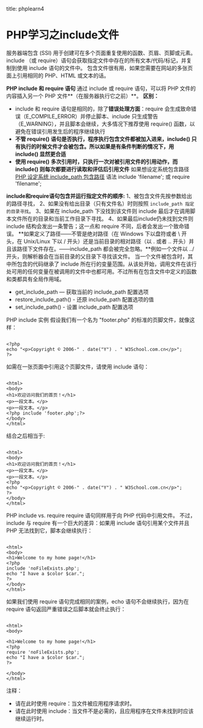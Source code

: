 title: phplearn4 

#  PHP学习之include文件 
服务器端包含 (SSI) 用于创建可在多个页面重复使用的函数、页眉、页脚或元素。
include （或 require）语句会获取指定文件中存在的所有文本/代码/标记，并复制到使用 include 语句的文件中。
包含文件很有用，如果您需要在网站的多张页面上引用相同的 PHP、HTML 或文本的话。

**PHP include 和 require 语句**
通过 include 或 require 语句，可以将 PHP 文件的内容插入另一个 PHP 文件**（在服务器执行它之前）**。
**区别：**
  * include 和 require 语句是相同的，除了**错误处理方面**：require 会生成致命错误（E_COMPILE_ERROR）并停止脚本、include 只生成警告（E_WARNING），并且脚本会继续，大多情况下推荐使用 require() 函数，以避免在错误引用发生后的程序继续执行
  * **不管 require() 语句是否执行，程序执行包含文件都被加入进来，include() 只有执行的时候文件才会被包含。**所以**如果是有条件判断的情况下，用 include() 显然更合适**
  * **使用 require() 多次引用时，只执行一次对被引用文件的引用动作，而 include() 则每次都要进行读取和评估后引用文件**
如果想设定系统包含路径[PHP 设定系统 include_path 包含路径](http://www.5idev.com/p-php_ini_set_include_path.shtml)
语法
include 'filename';
或
require 'filename';

**include和require语句包含并运行指定文件的顺序:**
1、被包含文件先按参数给出的路径寻找，
2、如果没有给出目录（只有文件名）时则按照 ` include_path 指定的目录寻找 `。
3、如果在 include_path 下没找到该文件则 include 最后才在调用脚本文件所在的目录和当前工作目录下寻找。
4、如果最后include仍未找到文件则 include 结构会发出一条警告；这一点和 require 不同，后者会发出一个致命错误。
**如果定义了路径——不管是绝对路径（在 Windows 下以盘符或者 \ 开头，在 Unix/Linux 下以 / 开头）还是当前目录的相对路径（以 . 或者 .. 开头）并且该路径下文件存在。——include_path 都会被完全忽略。**例如一个文件以 ../ 开头，则解析器会在当前目录的父目录下寻找该文件。
当一个文件被包含时，其中所包含的代码继承了 include 所在行的变量范围。从该处开始，调用文件在该行处可用的任何变量在被调用的文件中也都可用。不过所有在包含文件中定义的函数和类都具有全局作用域。

  * get_include_path — 获取当前的 include_path 配置选项
  * restore_include_path() - 还原 include_path 配置选项的值
  * set_include_path() - 设置 include_path 配置选项


PHP include 实例
假设我们有一个名为 "footer.php" 的标准的页脚文件，就像这样：
```

<?php
echo "<p>Copyright © 2006-" . date("Y") . " W3School.com.cn</p>";
?>

```
如需在一张页面中引用这个页脚文件，请使用 include 语句：
```

<html>
<body>
<h1>欢迎访问我们的首页！</h1>
<p>一段文本。</p>
<p>一段文本。</p>
<?php include 'footer.php';?>
</body>
</html>

```
结合之后相当于:
```

<html>
<body>
<h1>欢迎访问我们的首页！</h1>
<p>一段文本。</p>
<p>一段文本。</p>
<?php
echo "<p>Copyright © 2006-" . date("Y") . " W3School.com.cn</p>";
?>
</body>
</html>

```
PHP include vs. require
require 语句同样用于向 PHP 代码中引用文件。
不过，include 与 require 有一个巨大的差异：如果用 include 语句引用某个文件并且 PHP 无法找到它，脚本会继续执行：
```

<html>
<body>
<h1>Welcome to my home page!</h1>
<?php
include 'noFileExists.php';
echo "I have a $color $car.";
?>
</body>
</html>

```
如果我们使用 require 语句完成相同的案例，echo 语句不会继续执行，因为在 require 语句返回严重错误之后脚本就会终止执行：
```

<html>
<body>

<h1>Welcome to my home page!</h1>
<?php
require 'noFileExists.php';
echo "I have a $color $car.";
?>

</body>
</html>

```
注释：
  * 请在此时使用 require：当文件被应用程序请求时。
  * 请在此时使用 include：当文件不是必需的，且应用程序在文件未找到时应该继续运行时。